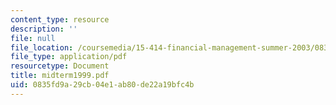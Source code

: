 ```yaml
---
content_type: resource
description: ''
file: null
file_location: /coursemedia/15-414-financial-management-summer-2003/0835fd9a29cb04e1ab80de22a19bfc4b_midterm1999.pdf
file_type: application/pdf
resourcetype: Document
title: midterm1999.pdf
uid: 0835fd9a-29cb-04e1-ab80-de22a19bfc4b
---
```

